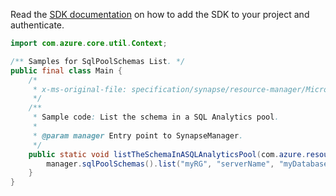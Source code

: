 Read the [SDK documentation](https://github.com/Azure/azure-sdk-for-java/blob/azure-resourcemanager-synapse_1.0.0-beta.3/sdk/synapse/azure-resourcemanager-synapse/README.md) on how to add the SDK to your project and authenticate.

```java
import com.azure.core.util.Context;

/** Samples for SqlPoolSchemas List. */
public final class Main {
    /*
     * x-ms-original-file: specification/synapse/resource-manager/Microsoft.Synapse/stable/2021-06-01/examples/ListSqlPoolSchema.json
     */
    /**
     * Sample code: List the schema in a SQL Analytics pool.
     *
     * @param manager Entry point to SynapseManager.
     */
    public static void listTheSchemaInASQLAnalyticsPool(com.azure.resourcemanager.synapse.SynapseManager manager) {
        manager.sqlPoolSchemas().list("myRG", "serverName", "myDatabase", null, Context.NONE);
    }
}
```
